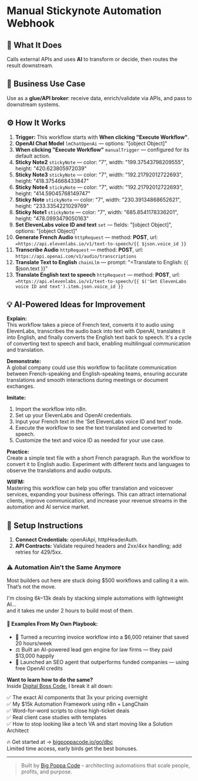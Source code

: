 # Manual Stickynote Automation Webhook
  ## 🚀 What It Does
  Calls external APIs and uses **AI** to transform or decide, then routes the result downstream.
  
  ## 💼 Business Use Case
  Use as a **glue/API broker**: receive data, enrich/validate via APIs, and pass to downstream systems.
  
  ## ⚙️ How It Works
  1. **Trigger:** This workflow starts with **When clicking "Execute Workflow"**.
  2. **OpenAI Chat Model** `lmChatOpenAi` — options: "[object Object]"
3. **When clicking "Execute Workflow"** `manualTrigger` — configured for its default action.
4. **Sticky Note2** `stickyNote` — color: "7", width: "199.37543798209555", height: "420.623805972039"
5. **Sticky Note3** `stickyNote` — color: "7", width: "192.21792012722693", height: "418.3754668433847"
6. **Sticky Note4** `stickyNote` — color: "7", width: "192.21792012722693", height: "414.59045768149747"
7. **Sticky Note** `stickyNote` — color: "7", width: "230.39134868652621", height: "233.3354221029769"
8. **Sticky Note1** `stickyNote` — color: "7", width: "685.8541178336201", height: "478.0993479050163"
9. **Set ElevenLabs voice ID and text** `set` — fields: "[object Object]", options: "[object Object]"
10. **Generate French Audio** `httpRequest` — method: **POST**, url: `=https://api.elevenlabs.io/v1/text-to-speech/{{ $json.voice_id }}`
11. **Transcribe Audio** `httpRequest` — method: **POST**, url: `https://api.openai.com/v1/audio/transcriptions`
12. **Translate Text to English** `chainLlm` — prompt: "=Translate to English:
{{ $json.text }}"
13. **Translate English text to speech** `httpRequest` — method: **POST**, url: `=https://api.elevenlabs.io/v1/text-to-speech/{{ $('Set ElevenLabs voice ID and text').item.json.voice_id }}`
  
  ## 💡 AI-Powered Ideas for Improvement
  **Explain:**  
This workflow takes a piece of French text, converts it to audio using ElevenLabs, transcribes the audio back into text with OpenAI, translates it into English, and finally converts the English text back to speech. It's a cycle of converting text to speech and back, enabling multilingual communication and translation.

**Demonstrate:**  
A global company could use this workflow to facilitate communication between French-speaking and English-speaking teams, ensuring accurate translations and smooth interactions during meetings or document exchanges.

**Imitate:**  
1. Import the workflow into n8n.  
2. Set up your ElevenLabs and OpenAI credentials.  
3. Input your French text in the 'Set ElevenLabs voice ID and text' node.  
4. Execute the workflow to see the text translated and converted to speech.  
5. Customize the text and voice ID as needed for your use case.

**Practice:**  
Create a simple text file with a short French paragraph. Run the workflow to convert it to English audio. Experiment with different texts and languages to observe the translations and audio outputs.

**WIIFM:**  
Mastering this workflow can help you offer translation and voiceover services, expanding your business offerings. This can attract international clients, improve communication, and increase your revenue streams in the automation and AI service market.
  
  ## 🔧 Setup Instructions
  1. **Connect Credentials:** openAiApi, httpHeaderAuth.
2. **API Contracts:** Validate required headers and 2xx/4xx handling; add retries for 429/5xx.
  
### ⚠️ Automation Ain’t the Same Anymore

Most builders out here are stuck doing $500 workflows and calling it a win.  
That’s not the move.  

I'm closing $6k–$13k deals by stacking simple automations with lightweight AI...  
and it takes me under 2 hours to build most of them.

#### 🧠 Examples From My Own Playbook:
- 🔁 Turned a recurring invoice workflow into a $6,000 retainer that saved 20 hours/week  
- ⚖️ Built an AI-powered lead gen engine for law firms — they paid $13,000 happily  
- 🚀 Launched an SEO agent that outperforms funded companies — using free OpenAI credits  

**Want to learn how to do the same?**  
Inside [Digital Boss Code](https://bigpoppacode.io/go/dbc), I break it all down:

✅ The exact AI components that 3x your pricing overnight  
✅ My $15k Automation Framework using n8n + LangChain  
✅ Word-for-word scripts to close high-ticket deals  
✅ Real client case studies with templates  
✅ How to stop looking like a tech VA and start moving like a Solution Architect  

🔥 Get started at → [bigpoppacode.io/go/dbc](https://bigpoppacode.io/go/dbc)  
Limited time access, early birds get the best bonuses.

---
> Built by [Big Poppa Code](https://bigpoppacode.io) – architecting automations that scale people, profits, and purpose.
  